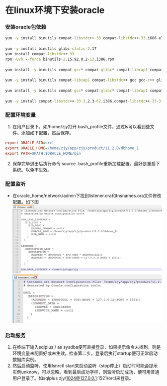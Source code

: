 # 在linux环境下安装oracle
### 安装oracle包依赖
~~~ cmd
yum -y install binutils compat-libstdc++-33 compat-libstdc++-33.i686 elfutils-libelf elfutils-libelf-devel gcc gcc-c++ glibc glibc.i686 glibc-common glibc-devel glibc-devel.i686 glibc-headers ksh libaio libaio.i686 libaio-devel libaio-devel.i686 libgcc libgcc.i686 libstdc++ libstdc++.i686 libstdc++-devel make sysstat unixODBC unixODBC-devel

yum -y install binutils glibc-static-2.17
yum install compat-libstdc++-33
rpm -Uvh --force binutils-2.15.92.0.2-13.i386.rpm

yum install -y binutils compat-gcc* compat-glibc* compat-libcap1 compat-libstd* compat-libstdc++-33 compat-libstdc++-33.i686 compat-libstdc++-33*.i686 elfutils-libelf elfutils-libelf-devel gcc gcc-c++ glibc glibc-common glibc-devel glibc-devel.i686 glibc-devel*.i686 glibc-headers glibc.i686 glibc*.i686 ksh libaio libaio-devel libaio-devel.i686 libaio-devel*.i686 libaio.i686 libaio*.i686 libgcc libgcc.i686 libgcc*.i686 libstdc++ libstdc++-devel libstdc++-devel*.i686 libstdc++.i686 libstdc++*.i686 libXp make numactl sysstat unixODBC unixODBC-devel unixODBC-devel*.i686 unixODBC*.i686

yum -y install binutils compat-libcap1 compat-libstdc++ gcc gcc-c++ glibc glibc-devel libgcc libstdc++ libstdc++-devel libaio sysstat libaio-devel elfutils-libelf-devel unixODBC unixODBC-devel

yum install -y binutils compat-gcc* compat-glibc* compat-libcap1 compat-libstd* compat-libstdc++-33 compat-libstdc++-33.i686 compat-libstdc++-33*.i686 elfutils-libelf elfutils-libelf-devel gcc gcc-c++ glibc glibc-common glibc-devel glibc-devel.i686 glibc-devel*.i686 glibc-headers glibc.i686 glibc*.i686 ksh libaio libaio-devel libaio-devel.i686 libaio-devel*.i686 libaio.i686 libaio*.i686 libgcc libgcc.i686 libgcc*.i686 libstdc++ libstdc++-devel libstdc++-devel*.i686 libstdc++.i686 libstdc++*.i686 libXp make numactl sysstat unixODBC unixODBC-devel unixODBC-devel*.i686 unixODBC*.i686

yum -y install compat-libstdc++-33-3.2.3-62.i386,compat-libstdc++-33-3.2.3-72.el7.x86_64,glibc-2.3.4-2.41.i686,glibc-devel-2.3.4-2.41.i386,libaio-0.3.105-2.i386,libaio-devel-0.3.105-2.i386,libgcc-3.4.6-3.i386,libstdc++-3.4.6-11.i386,pdksh-5.2.14-37.el5_8.1.x86_64,,unixODBC-2.2.11-7.1.i386,unixODBC-devel-2.2.11-7.1.i386
~~~
### 配置环境变量
1. 在用户目录下，如/home/zjy打开.bash_profile文件，通过ls可以看到些文件。添加如下配置，然后保存。
~~~ ini
export ORACLE_SID=orcl
export ORACLE_HOME=/home/zjy/app/zjy/product/11.2.0/dbhome_1
export PATH=$PATH:$ORACLE_HOME/bin
~~~
2. 保存完毕退出后执行命令 source .bash_profile重新加载配置。最好是重启下系统。以免不生效。
### 配置监听
- 在oracle_home/network/admin下找到listener.ora和tnsnames.ora文件修改配置。如下图<br>
![oracle](/imgs/linux/oracle1.png)<br>
![oracle](/imgs/linux/oracle2.png)<br>
### 启动服务
1. 在终端下输入sqlplus / as sysdba便可直接登录，如果提示命令未找到，则是环境变量未配置好或未生效。检查第二步。登录后执行startup便可正常启动数据库实例。
2. 然后启动监听，使用lsnrctl start来启动监听（stop停止）启动时可能会提示实例unknow，可以忽略。看到最后成功字样，则监听启动成功，便可用普通用户登录了。如sqlplus zjy/1024@127.0.0.1:1521/orcl来登录。